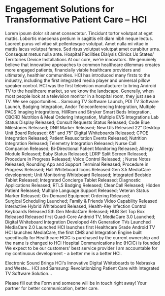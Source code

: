 # Engagement Solutions for Transformative Patient Care – HCI

Lorem ipsum dolor sit amet consectetur. Tincidunt tortor volutpat at eget mattis. Lobortis maecenas pretium in sagittis elit diam nibh neque lectus. Laoreet purus vel vitae sit pellentesque volutpat. Amet nulla mi vitae in mattis lacus volutpat fames. Sed risus volutpat volutpat amet curabitur urna. Consequat metus nulla ante.
Hospital Facilities
Dialysis Clinics
Us States/ Territories
Device Installations
At our core, we’re innovators.
We genuinely believe that innovative approaches to common healthcare dilemmas creates more engaged patients, financially viable healthcare providers and ultimately, healthier communities.
HCI has introduced many firsts to the industry, including the first integrated media player and universal pillow speaker control.
HCI was the first television manufacturer to bring Android TV to the healthcare market, so we know the landscape.
Generally, when most people look at a television monitor in a hospital room, they just see a TV.
We see opportunities...
Samsung TV Software Launch, PDI TV Software Launch, Badging Integration, Andor Teleconferencing Integration, Multiple PACS Imaging Integrations, HillRom and Stryker Smart Beds Integration, CBORD Nutrition & Meal Ordering Integration, Multiple EVS Integrations
Lab Status Display Released; Consult Requests Status Released; Code Blue Milestones Released; DNR Marker Released; New UIs Released​
22” Desktop Unit Board Released; 65” and 75” Digital Whiteboards Released; CPOE Integration Released; Patient Resuscitation Events Released; Nutrition Integration Released; Telemetry Integration Released; Nurse Call Companion Released; Bi-Directional Patient Monitoring Released; Allergy Module Released; Baby Status Released; LDRP Split Screen Released; Procedure in Progress Released; Voice Control Released; ; Nurse Notes Released; Rounding App and Support Terminal Released; Procedure in Progress Released; Hall Whiteboard Icons Released​
Gen 3.5 MediaCare development; Unit Monitoring Whiteboard Released; Integrated Bedside Tablet Released; Integrated Concierge Tablet Released; Diagnostic Applications Released; RTLS Badging Released; CleanCall Released; Hidden Patient Released; Multiple Language Support Released; Veteran Status Marker Released; On-Demand Equipment Ordering Released; Surgical Scheduling Launched; Family & Friends Video Capability Released​
Interactive Hybrid Whiteboard Released, Health-Key Infection Control Keyboards Released​
5th Gen MediaCare Released; HUB Set Top Box Released​
Released first Quad-Core Android TV, MediaCare 3.0 Launched; Digital Whiteboard Integration Developed​
4th Generation TVs Launched
MediaCare 2.0 Launched
HCI launches first Healthcare Grade Android TV
HCI launches MediaCare, the first CMS and Integration Engine built specifically for Healthcare
HCIC is purchased by the current ownership and the name is changed to HCI
Hospital Communications Inc (HCIC) is founded
We expect to be our customers' best service provider
I am accountable for my continuous development - a better me is a better HCI.

Electronic Sound Brings HCI's Innovative Digital Whiteboards to Nebraska and Weste…
HCI and Samsung: Revolutionizing Patient Care with Integrated TV Software Solution…

Please fill out the Form and someone will be in touch right away!
Your partner for better communication, better care.